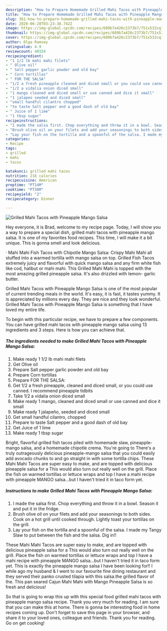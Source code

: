 ```yaml
---
description: "How to Prepare Homemade Grilled Mahi Tacos with Pineapple Mango Salsa"
title: "How to Prepare Homemade Grilled Mahi Tacos with Pineapple Mango Salsa"
slug: 361-how-to-prepare-homemade-grilled-mahi-tacos-with-pineapple-mango-salsa
date: 2020-06-28T03:23:38.742Z
image: https://img-global.cpcdn.com/recipes/689b7a426c2373b7/751x532cq70/grilled-mahi-tacos-with-pineapple-mango-salsa-recipe-main-photo.jpg
thumbnail: https://img-global.cpcdn.com/recipes/689b7a426c2373b7/751x532cq70/grilled-mahi-tacos-with-pineapple-mango-salsa-recipe-main-photo.jpg
cover: https://img-global.cpcdn.com/recipes/689b7a426c2373b7/751x532cq70/grilled-mahi-tacos-with-pineapple-mango-salsa-recipe-main-photo.jpg
author: Olga Ramsey
ratingvalue: 4.9
reviewcount: 40154
recipeingredient:
- "1 1/2 lb mahi mahi filets"
- " Olive oil"
- " Salt pepper garlic powder and old bay"
- " Corn tortillas"
- " FOR THE SALSA"
- "1/2 a fresh pineapple cleaned and diced small or you could use canned I recommend pineapple tidbits"
- "1/2 a vidalia onion diced small"
- "1 mango cleaned and diced small or use canned and dice it small"
- "1 jalapeo seeded and diced small"
- "small handful cilantro chopped"
- "to taste Salt pepper and a good dash of old bay"
- " Juice of 1 lime"
- "1 tbsp sugar"
recipeinstructions:
- "I made the salsa first. Chop everything and throw it in a bowl. Season it and put it in the fridge."
- "Brush olive oil on your filets and add your seasonings to both sides. Cook on a hot grill until cooked through. Lightly toast your tortillas on the grill."
- "Lay your fish on the tortilla and a spoonful of the salsa. I made my Tangy Slaw to put between the fish and the salsa. Dig in!!"
categories:
- Recipe
tags:
- grilled
- mahi
- tacos

katakunci: grilled mahi tacos 
nutrition: 216 calories
recipecuisine: American
preptime: "PT14M"
cooktime: "PT38M"
recipeyield: "2"
recipecategory: Dinner

---
```



![Grilled Mahi Tacos with Pineapple Mango Salsa](https://img-global.cpcdn.com/recipes/689b7a426c2373b7/751x532cq70/grilled-mahi-tacos-with-pineapple-mango-salsa-recipe-main-photo.jpg)

Hey everyone, it is Brad, welcome to my recipe page. Today, I will show you a way to prepare a special dish, grilled mahi tacos with pineapple mango salsa. It is one of my favorites food recipes. This time, I will make it a bit unique. This is gonna smell and look delicious.

· Mahi Mahi Fish Tacos with Chipotle Mango Salsa: Crispy Mahi Mahi all stuffed into a warmed tortilla with mango salsa on top. Grilled Fish Tacos extremely juicy and flavorful with quick mango salsa and any firm white fish like cod, halibut or mahi mahi. This Grilled Mahi Mahi is topped with the most amazing grilled pineapple salsa. It&#39;s also drizzled with lemon- garlic butter.

Grilled Mahi Tacos with Pineapple Mango Salsa is one of the most popular of current trending meals in the world. It's easy, it is fast, it tastes yummy. It is appreciated by millions every day. They are nice and they look wonderful. Grilled Mahi Tacos with Pineapple Mango Salsa is something that I have loved my entire life.


To begin with this particular recipe, we have to prepare a few components. You can have grilled mahi tacos with pineapple mango salsa using 13 ingredients and 3 steps. Here is how you can achieve that.

<!--inarticleads1-->

##### The ingredients needed to make Grilled Mahi Tacos with Pineapple Mango Salsa:

1. Make ready 1 1/2 lb mahi mahi filets
1. Get  Olive oil
1. Prepare  Salt pepper garlic powder and old bay
1. Prepare  Corn tortillas
1. Prepare  FOR THE SALSA:
1. Get 1/2 a fresh pineapple, cleaned and diced small, or you could use canned. I recommend pineapple tidbits
1. Take 1/2 a vidalia onion diced small
1. Make ready 1 mango, cleaned and diced small or use canned and dice it small
1. Make ready 1 jalapeño, seeded and diced small
1. Get small handful cilantro, chopped
1. Prepare to taste Salt pepper and a good dash of old bay
1. Get  Juice of 1 lime
1. Make ready 1 tbsp sugar


Bright, flavorful grilled fish tacos piled with homemade slaw, pineapple-mango salsa, and a homemade chipotle crema. You&#39;re going to There&#39;s a truly outrageously delicious pineapple-mango salsa that you could easily add avocado chunks to and go straight in with some tortilla chips. These Mahi Mahi Tacos are super easy to make, and are topped with delicious pineapple salsa for a This would also turn out really well on the grill. Place the fish on warmed tortillas or lettuce wraps and top I have a mahi recipe with pineapple MANGO salsa…but I haven&#39;t tried it in taco form yet. 

<!--inarticleads2-->

##### Instructions to make Grilled Mahi Tacos with Pineapple Mango Salsa:

1. I made the salsa first. Chop everything and throw it in a bowl. Season it and put it in the fridge.
1. Brush olive oil on your filets and add your seasonings to both sides. Cook on a hot grill until cooked through. Lightly toast your tortillas on the grill.
1. Lay your fish on the tortilla and a spoonful of the salsa. I made my Tangy Slaw to put between the fish and the salsa. Dig in!!


These Mahi Mahi Tacos are super easy to make, and are topped with delicious pineapple salsa for a This would also turn out really well on the grill. Place the fish on warmed tortillas or lettuce wraps and top I have a mahi recipe with pineapple MANGO salsa…but I haven&#39;t tried it in taco form yet. This is exactly the pineapple mango salsa I have been looking for!! I while ago my husband &amp; I went to our favourite fine dining restaurant and they served their panko crusted tilapia with this salsa.the grilled flavor of the. This pan seared Cajun Mahi Mahi with Mango Pineapple Salsa is so fresh and delicious! 

So that is going to wrap this up with this special food grilled mahi tacos with pineapple mango salsa recipe. Thank you very much for reading. I am sure that you can make this at home. There is gonna be interesting food in home recipes coming up. Don't forget to save this page in your browser, and share it to your loved ones, colleague and friends. Thank you for reading. Go on get cooking!

